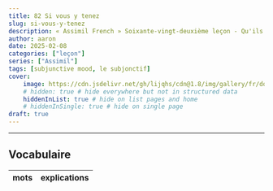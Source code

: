 ```yaml
---
title: 82 Si vous y tenez
slug: si-vous-y-tenez
description: « Assimil French » Soixante-vingt-deuxième leçon - Qu'ils sont idiots !
author: aaron
date: 2025-02-08
categories: ["leçon"]
series: ["Assimil"]
tags: [subjunctive mood, le subjonctif]
cover: 
    image: https://cdn.jsdelivr.net/gh/lijqhs/cdn@1.8/img/gallery/fr/dorian-mongel-A5WBQbxa03Q-unsplash.jpg
    # hidden: true # hide everywhere but not in structured data
    hiddenInList: true # hide on list pages and home
    # hiddenInSingle: true # hide on single page
draft: true
---
```



---

## Vocabulaire

| mots | explications |
| ---- | ---- | 